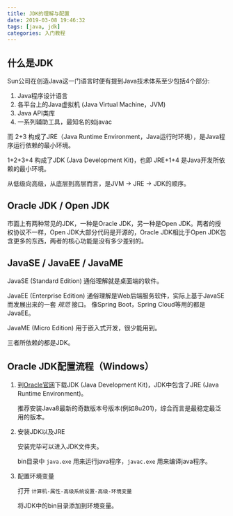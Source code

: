 ```yaml
---
title: JDK的理解与配置
date: 2019-03-08 19:46:32
tags: [java, jdk]
categories: 入门教程
---
```


## 什么是JDK

Sun公司在创造Java这一门语言时便有提到Java技术体系至少包括4个部分:

1. Java程序设计语言
2. 各平台上的Java虚拟机 (Java Virtual Machine，JVM)
3. Java API类库
4. 一系列辅助工具，最知名的如javac

而 2+3 构成了JRE（Java Runtime Environment，Java运行时环境），是Java程序运行依赖的最小环境。

1+2+3+4 构成了JDK (Java Development Kit)，也即 JRE+1+4 是Java开发所依赖的最小环境。

从低级向高级，从底层到高层而言，是JVM -> JRE -> JDK的顺序。
<!-- more -->

## Oracle JDK / Open JDK

市面上有两种常见的JDK，一种是Oracle JDK，另一种是Open JDK。两者的授权协议不一样，Open JDK大部分代码是开源的，Oracle JDK相比于Open JDK包含更多的东西，两者的核心功能是没有多少差别的。

## JavaSE / JavaEE / JavaME

JavaSE (Standard Edition) 通俗理解就是桌面端的软件。

JavaEE (Enterprise Edition) 通俗理解是Web后端服务软件，实际上基于JavaSE而发展出来的一套 *规范* 接口。 像Spring Boot，Spring Cloud等用的都是JavaEE。

JavaME (Micro Edition) 用于嵌入式开发，很少能用到。

三者所依赖的都是JDK。

## Oracle JDK配置流程（Windows）

1. 到[Oracle官网](https://www。oracle。com/technetwork/java/javase/downloads/index。html)下载JDK (Java Development Kit)，JDK中包含了JRE (Java Runtime Environment)。

   推荐安装Java8最新的奇数版本号版本(例如8u201)，综合而言是最稳定最泛用的版本。

2. 安装JDK以及JRE

   安装完毕可以进入JDK文件夹。

   bin目录中 `java.exe` 用来运行java程序，`javac.exe` 用来编译java程序。

3. 配置环境变量

   打开 `计算机-属性-高级系统设置-高级-环境变量`

   将JDK中的bin目录添加到环境变量。